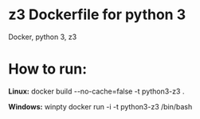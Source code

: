 # z3 Dockerfile for python 3

Docker, python 3, z3

# How to run:

**Linux:**
docker build --no-cache=false -t python3-z3 .

**Windows:**
winpty docker run -i -t python3-z3 /bin/bash
